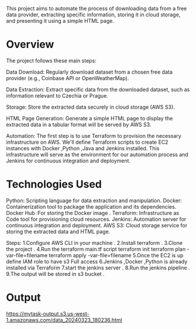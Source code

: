 This project aims to automate the process of downloading data from a free data provider, extracting specific information, storing it in cloud storage, and presenting it using a simple HTML page. 

# Overview
The project follows these main steps:

Data Download: Regularly download dataset from a chosen free data provider (e.g., Coinbase API or OpenWeatherMap).

Data Extraction: Extract specific data from the downloaded dataset, such as information relevant to Czechia or Prague.

Storage: Store the extracted data securely in cloud storage (AWS S3).

HTML Page Generation: Generate a simple HTML page to display the extracted data in a tabular format will be served by AWS S3.

Automation: The first step is to use Terraform to provision the necessary infrastructure on AWS. We'll define Terraform scripts to create EC2 instances with Docker ,Python ,Java  and Jenkins installed. This infrastructure will serve as the environment for our automation process and Jenkins for continuous integration and deployment.

# Technologies Used
Python: Scripting language for data extraction and manipulation.
Docker: Containerization tool to package the application and its dependencies.
Docker Hub :For storing the Docker image .
Terraform: Infrastructure as Code tool for provisioning cloud resources.
Jenkins: Automation server for continuous integration and deployment.
AWS S3: Cloud storage service for storing the extracted data and HTML page.


Steps:
1.Configure AWS CLI in your machine .
2.Install terraform .
3.Clone the project .
4.Run the terraform main.tf script 
  terraform init 
  terraform plan -var-file=filename 
  terraform apply -var-file=filename
5.Once the EC2 is up define IAM role to have s3 Full access 
6.Jenkins ,Docker ,Python is already installed via Terraform 
7.start the jenkins server .
8.Run the jenkins pipeline .
9.The output will be stored in s3 bucket .
  
# Output
https://mytask-output.s3.us-west-1.amazonaws.com/data_20240323_180236.html

